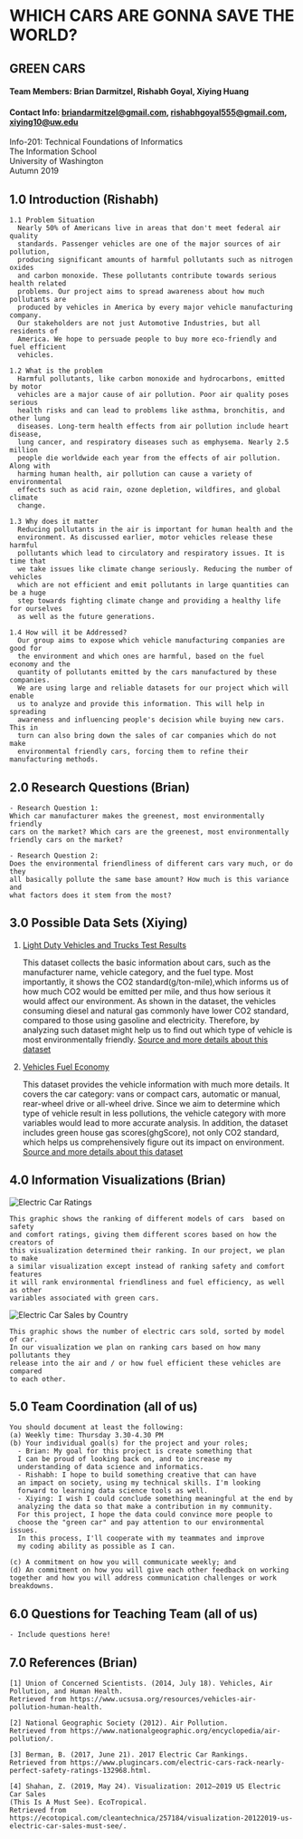 # WHICH CARS ARE GONNA SAVE THE WORLD?

## GREEN CARS

#### Team Members: Brian Darmitzel, Rishabh Goyal, Xiying Huang
#### Contact Info: briandarmitzel@gmail.com, rishabhgoyal555@gmail.com, xiying10@uw.edu

Info-201: Technical Foundations of Informatics  
The Information School  
University of Washington  
Autumn 2019  

## 1.0 Introduction (Rishabh)
    1.1 Problem Situation
      Nearly 50% of Americans live in areas that don't meet federal air quality
      standards. Passenger vehicles are one of the major sources of air pollution,
      producing significant amounts of harmful pollutants such as nitrogen oxides
      and carbon monoxide. These pollutants contribute towards serious health related
      problems. Our project aims to spread awareness about how much pollutants are
      produced by vehicles in America by every major vehicle manufacturing company.
      Our stakeholders are not just Automotive Industries, but all residents of
      America. We hope to persuade people to buy more eco-friendly and fuel efficient
      vehicles.

    1.2 What is the problem
      Harmful pollutants, like carbon monoxide and hydrocarbons, emitted by motor
      vehicles are a major cause of air pollution. Poor air quality poses serious
      health risks and can lead to problems like asthma, bronchitis, and other lung
      diseases. Long-term health effects from air pollution include heart disease,
      lung cancer, and respiratory diseases such as emphysema. Nearly 2.5 million
      people die worldwide each year from the effects of air pollution. Along with
      harming human health, air pollution can cause a variety of environmental
      effects such as acid rain, ozone depletion, wildfires, and global climate
      change.

    1.3 Why does it matter
      Reducing pollutants in the air is important for human health and the
      environment. As discussed earlier, motor vehicles release these harmful
      pollutants which lead to circulatory and respiratory issues. It is time that
      we take issues like climate change seriously. Reducing the number of vehicles
      which are not efficient and emit pollutants in large quantities can be a huge
      step towards fighting climate change and providing a healthy life for ourselves
      as well as the future generations.

    1.4 How will it be Addressed?
      Our group aims to expose which vehicle manufacturing companies are good for
      the environment and which ones are harmful, based on the fuel economy and the
      quantity of pollutants emitted by the cars manufactured by these companies.
      We are using large and reliable datasets for our project which will enable
      us to analyze and provide this information. This will help in spreading
      awareness and influencing people's decision while buying new cars. This in
      turn can also bring down the sales of car companies which do not make
      environmental friendly cars, forcing them to refine their manufacturing methods.

## 2.0 Research Questions (Brian)

    - Research Question 1:
    Which car manufacturer makes the greenest, most environmentally friendly
    cars on the market? Which cars are the greenest, most environmentally
    friendly cars on the market?

    - Research Question 2:
    Does the environmental friendliness of different cars vary much, or do they
    all basically pollute the same base amount? How much is this variance and
    what factors does it stem from the most?

## 3.0 Possible Data Sets (Xiying)
1. [Light Duty Vehicles and Trucks Test Results](https://www.epa.gov/sites/production/files/2019-02/light-duty-vehicle-test-results-report-2014-present.xlsx)  

    This dataset collects the basic information about cars, such as the manufacturer
    name, vehicle category, and the fuel type. Most importantly, it shows the CO2
    standard(g/ton-mile),which informs us of how much CO2 would be emitted per mile,
    and thus how serious it would affect our environment. As shown in the dataset,
    the vehicles consuming diesel and natural gas commonly have lower CO2 standard,
    compared to those using gasoline and electricity. Therefore, by analyzing such
    dataset might help us to find out which type of vehicle is most environmentally
    friendly.
[Source and more details about this dataset](https://www.epa.gov/compliance-and-fuel-economy-data/annual-certification-data-vehicles-engines-and-equipment)

2. [Vehicles Fuel Economy](https://www.fueleconomy.gov/feg/epadata/vehicles.csv.zip)  

    This dataset provides the vehicle information with much more details. It covers
    the car category: vans or compact cars, automatic or manual, rear-wheel drive
    or all-wheel drive. Since we aim to determine which type of vehicle result
    in less pollutions, the vehicle category with more variables would lead to more
    accurate analysis. In addition, the dataset includes green house gas
    scores(ghgScore), not only CO2 standard, which helps us comprehensively figure
    out its impact on environment.
[Source and more details about this dataset](https://www.fueleconomy.gov/feg/download.shtml)

## 4.0 Information Visualizations (Brian)
![Electric Car Ratings](https://www.plugincars.com/sites/default/files/2017-ev-safety-ratings-620.jpg)  

    This graphic shows the ranking of different models of cars  based on safety
    and comfort ratings, giving them different scores based on how the creators of
    this visualization determined their ranking. In our project, we plan to make
    a similar visualization except instead of ranking safety and comfort features
    it will rank environmental friendliness and fuel efficiency, as well as other
    variables associated with green cars.

![Electric Car Sales by Country](https://cleantechnica.com/files/2019/05/US-EV-Sales-4-2019.png)  

    This graphic shows the number of electric cars sold, sorted by model of car.
    In our visualization we plan on ranking cars based on how many pollutants they
    release into the air and / or how fuel efficient these vehicles are compared
    to each other.

## 5.0 Team Coordination (all of us)
    You should document at least the following:
    (a) Weekly time: Thursday 3.30-4.30 PM
    (b) Your individual goal(s) for the project and your roles;
      - Brian: My goal for this project is create something that
      I can be proud of looking back on, and to increase my
      understanding of data science and informatics.
      - Rishabh: I hope to build something creative that can have
      an impact on society, using my technical skills. I'm looking
      forward to learning data science tools as well.
      - Xiying: I wish I could conclude something meaningful at the end by
      analyzing the data so that make a contribution in my community.
      For this project, I hope the data could convince more people to
      choose the "green car" and pay attention to our environmental issues.
      In this process, I'll cooperate with my teammates and improve
      my coding ability as possible as I can.

    (c) A commitment on how you will communicate weekly; and
    (d) An commitment on how you will give each other feedback on working
    together and how you will address communication challenges or work breakdowns.

## 6.0 Questions for Teaching Team (all of us)
    - Include questions here!

## 7.0 References (Brian)
    [1] Union of Concerned Scientists. (2014, July 18). Vehicles, Air Pollution, and Human Health.
    Retrieved from https://www.ucsusa.org/resources/vehicles-air-pollution-human-health.

    [2] National Geographic Society (2012). Air Pollution.
    Retrieved from https://www.nationalgeographic.org/encyclopedia/air-pollution/.

    [3] Berman, B. (2017, June 21). 2017 Electric Car Rankings.
    Retrieved from https://www.plugincars.com/electric-cars-rack-nearly-perfect-safety-ratings-132968.html.

    [4] Shahan, Z. (2019, May 24). Visualization: 2012–2019 US Electric Car Sales
    (This Is A Must See). EcoTropical.
    Retrieved from https://ecotopical.com/cleantechnica/257184/visualization-20122019-us-electric-car-sales-must-see/.
